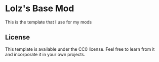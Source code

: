 # Lolz's Base Mod

This is the template that I use for my mods

## License

This template is available under the CC0 license. Feel free to learn from it and incorporate it in your own projects.
